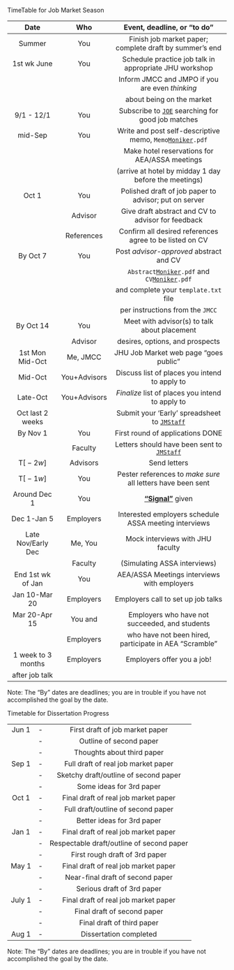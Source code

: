 TimeTable for Job Market Season

<div class="center">

|        Date        |     Who      |                                                                        Event, deadline, or “to do”                                                                        |
|:------------------:|:------------:|:-------------------------------------------------------------------------------------------------------------------------------------------------------------------------:|
|       Summer       |     You      |                                                          Finish job market paper; complete draft by summer’s end                                                          |
|    1st wk June     |     You      |                                                          Schedule practice job talk in appropriate JHU workshop                                                           |
|                    |              |                                                              Inform JMCC and JMPO if you are even *thinking*                                                              |
|                    |              |                                                                         about being on the market                                                                         |
|     9/1 - 12/1     |     You      |                                              Subscribe to [`JOE`](https://www.aeaweb.org/joe) searching for good job matches                                              |
|      mid-Sep       |     You      |                          Write and post self-descriptive memo, `Memo`[`Moniker`](https://github.com/llorracc/JobMarket/blob/main/Notation)`.pdf`                          |
|                    |              |                                                               Make hotel reservations for AEA/ASSA meetings                                                               |
|                    |              |                                                           (arrive at hotel by midday 1 day before the meetings)                                                           |
|       Oct 1        |     You      |                                                           Polished draft of job paper to advisor; put on server                                                           |
|                    |   Advisor    |                                                            Give draft abstract and CV to advisor for feedback                                                             |
|                    |  References  |                                                          Confirm all desired references agree to be listed on CV                                                          |
|      By Oct 7      |     You      |                                                                  Post *advisor-approved* abstract and CV                                                                  |
|                    |              | `Abstract`[`Moniker`](https://github.com/llorracc/JobMarket/blob/main/Notation)`.pdf` and `CV`[`Moniker`](https://github.com/llorracc/JobMarket/blob/main/Notation)`.pdf` |
|                    |              |                                                                   and complete your `template.txt` file                                                                   |
|                    |              |                                                                     per instructions from the `JMCC`                                                                      |
|     By Oct 14      |     You      |                                                               Meet with advisor(s) to talk about placement                                                                |
|                    |   Advisor    |                                                                      desires, options, and prospects                                                                      |
|  1st Mon Mid-Oct   |   Me, JMCC   |                                                                   JHU Job Market web page “goes public”                                                                   |
|      Mid-Oct       | You+Advisors |                                                               Discuss list of places you intend to apply to                                                               |
|      Late-Oct      | You+Advisors |                                                             *Finalize* list of places you intend to apply to                                                              |
|  Oct last 2 weeks  |              |                                 Submit your ‘Early’ spreadsheet to [`JMStaff`](https://github.com/llorracc/JobMarket/blob/main/Notation)                                  |
|      By Nov 1      |     You      |                                                                     First round of applications DONE                                                                      |
|                    |   Faculty    |                                  Letters should have been sent to [`JMStaff`](https://github.com/llorracc/JobMarket/blob/main/Notation)                                   |
|    T\[ − 2*w*\]    |   Advisors   |                                                                               Send letters                                                                                |
|    T\[ − 1*w*\]    |     You      |                                                        Pester references to *make sure* all letters have been sent                                                        |
|    Around Dec 1    |     You      |                                                          [**“Signal”**](http:/www.aeaweb.org/joe/signal/) given                                                           |
|    Dec 1-Jan 5     |  Employers   |                                                           Interested employers schedule ASSA meeting interviews                                                           |
| Late Nov/Early Dec |   Me, You    |                                                                     Mock interviews with JHU faculty                                                                      |
|                    |   Faculty    |                                                                       (Simulating ASSA interviews)                                                                        |
| End 1st wk of Jan  |     You      |                                                                AEA/ASSA Meetings interviews with employers                                                                |
|   Jan 10-Mar 20    |  Employers   |                                                                    Employers call to set up job talks                                                                     |
|   Mar 20-Apr 15    |   You and    |                                                              Employers who have not succeeded, and students                                                               |
|                    |  Employers   |                                                          who have not been hired, participate in AEA “Scramble”                                                           |
| 1 week to 3 months |  Employers   |                                                                        Employers offer you a job!                                                                         |
|   after job talk   |              |                                                                                                                                                                           |

</div>

Note: The “By” dates are deadlines; you are in trouble if you have not accomplished the goal by the date.

Timetable for Dissertation Progress

<div class="center">

|        |     |                                           |
|:------:|:---:|:-----------------------------------------:|
| Jun 1  | \-  |      First draft of job market paper      |
|        | \-  |          Outline of second paper          |
|        | \-  |        Thoughts about third paper         |
| Sep 1  | \-  |    Full draft of real job market paper    |
|        | \-  |   Sketchy draft/outline of second paper   |
|        | \-  |         Some ideas for 3rd paper          |
| Oct 1  | \-  |   Final draft of real job market paper    |
|        | \-  |    Full draft/outline of second paper     |
|        | \-  |        Better ideas for 3rd paper         |
| Jan 1  | \-  |   Final draft of real job market paper    |
|        | \-  | Respectable draft/outline of second paper |
|        | \-  |      First rough draft of 3rd paper       |
| May 1  | \-  |   Final draft of real job market paper    |
|        | \-  |     Near-final draft of second paper      |
|        | \-  |        Serious draft of 3rd paper         |
| July 1 | \-  |   Final draft of real job market paper    |
|        | \-  |        Final draft of second paper        |
|        | \-  |        Final draft of third paper         |
| Aug 1  | \-  |          Dissertation completed           |

</div>

Note: The “By” dates are deadlines; you are in trouble if you have not accomplished the goal by the date.
